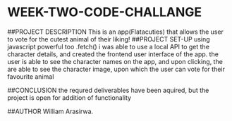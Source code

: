 # WEEK-TWO-CODE-CHALLANGE
##PROJECT DESCRIPTION
This is  an app(Flatacuties) that allows the user to vote for the cutest animal of their liking!
##PROJECT SET-UP
using javascript powerful too .fetch() i was able to use a local API to get the character details, and created the frontend user interface of the app.
the user is able to see the character names on the app, and upon clicking, the are able to see the character image, upon which the user can vote for their favourite animal

##CONCLUSION
the requred deliverables have been aquired, but the project is open for addition of functionality

##AUTHOR
William Arasirwa.
